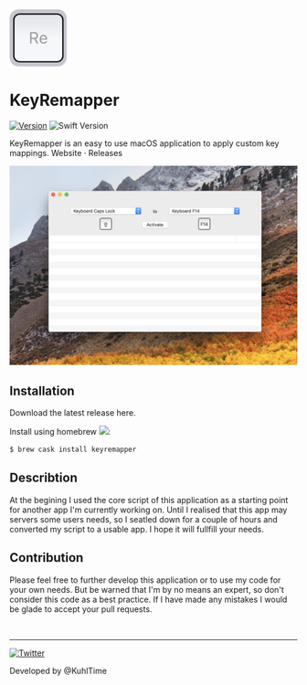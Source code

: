 <img src="https://github.com/kuhltime/KeyRemapper/raw/master/KeyRemapper/Assets.xcassets/AppIcon.appiconset/Mac-256.png" width="100" height="100">

# KeyRemapper

[![Version](https://img.shields.io/github/release/KuhlTime/KeyRemapper.svg)](https://github.com/kuhltime/KeyRemapper/releases)
![Swift Version](https://img.shields.io/badge/swift-4.1-orange.svg)

KeyRemapper is an easy to use macOS application to apply custom key mappings.
<a href="#" style="text-decoration: none">Website</a> ·
<a href="https://github.com/kuhltime/KeyRemapper/releases" style="text-decoration: none">Releases</a>

<img src="https://github.com/kuhltime/KeyRemapper/raw/gh-pages/assets/screenshot.png">

## Installation

Download the latest release <a href="#" style="text-decoration: none">here</a>.

Install using homebrew <img src="https://brew.sh/img/homebrew-256x256.png" height="14">:

``` sh
$ brew cask install keyremapper
```

## Describtion
At the begining I used the core script of this application as a starting point for another app I'm currently working on. Until I realised that this app may servers some users needs, so I seatled down for a couple of hours and converted my script to a usable app. I hope it will fullfill your needs. 

## Contribution
Please feel free to further develop this application or to use my code for your own needs. But be warned that I'm by no means an expert, so don't consider this code as a best practice. If I have made any mistakes I would be glade to accept your pull requests.

<br>

---

[![Twitter](https://img.shields.io/twitter/url/https/github.com/KuhlTime/KeyRemapper.svg?style=social)](https://twitter.com/intent/tweet?text=Remap%20Keys%20on%20macOS:&url=https%3A%2F%2Fgithub.com%2FKuhlTime%2FKeyRemapper)

Developed by <a href="https://twitter.com/KuhlTime" style="text-decoration: none">@KuhlTime</a>
